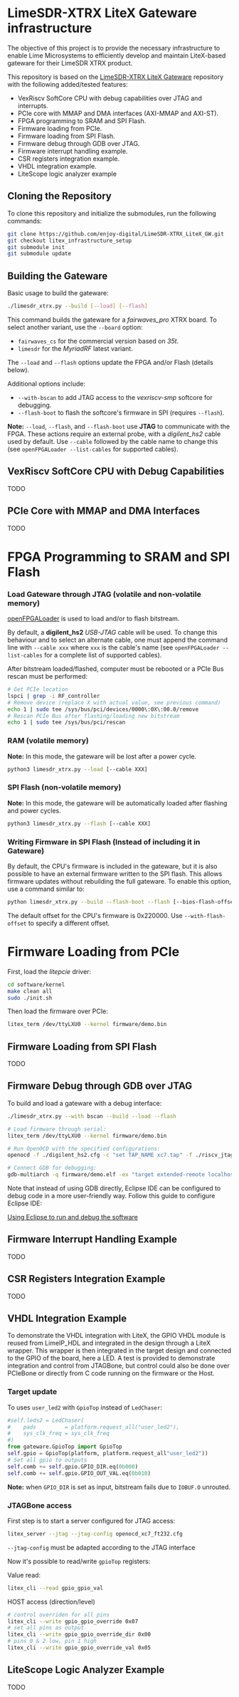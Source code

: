 # LimeSDR-XTRX LiteX Gateware infrastructure

The objective of this project is to provide the necessary infrastructure to enable Lime Microsystems
to efficiently develop and maintain LiteX-based gateware for their LimeSDR XTRX product.

This repository is based on the [LimeSDR-XTRX LiteX Gateware](https://github.com/myriadrf/LimeSDR-XTRX_LiteX_GW)
repository with the following added/tested features:
- VexRiscv SoftCore CPU with debug capabilities over JTAG and interrupts.
- PCIe core with MMAP and DMA interfaces (AXI-MMAP and AXI-ST).
- FPGA programming to SRAM and SPI Flash.
- Firmware loading from PCIe.
- Firmware loading from SPI Flash.
- Firmware debug through GDB over JTAG.
- Firmware interrupt handling example.
- CSR registers integration example.
- VHDL integration example.
- LiteScope logic analyzer example


## Cloning the Repository

To clone this repository and initialize the submodules, run the following commands:

```bash
git clone https://github.com/enjoy-digital/LimeSDR-XTRX_LiteX_GW.git
git checkout litex_infrastructure_setup
git submodule init 
git submodule update
```

## Building the Gateware

Basic usage to build the gateware:

```bash
./limesdr_xtrx.py --build [--load] [--flash]
```

This command builds the gateware for a *fairwaves_pro* XTRX board. To select another variant, use
the `--board` option:

- `fairwaves_cs` for the commercial version based on *35t*.
- `limesdr` for the *MyriadRF* latest variant.

The `--load` and `--flash` options update the FPGA and/or Flash (details below).

Additional options include:

- `--with-bscan` to add JTAG access to the *vexriscv-smp* softcore for debugging.
- `--flash-boot` to flash the softcore's firmware in SPI (requires `--flash`).

**Note:** `--load`, `--flash`, and `--flash-boot` use **JTAG** to communicate with the FPGA. These
  actions require an external probe, with a *digilent_hs2* cable used by default. Use `--cable`
  followed by the cable name to change this (see `openFPGALoader --list-cables` for supported
  cables).

## VexRiscv SoftCore CPU with Debug Capabilities

TODO

## PCIe Core with MMAP and DMA Interfaces

TODO

# FPGA Programming to SRAM and SPI Flash

### Load Gateware through JTAG (volatile and non-volatile memory)

[openFPGALoader](https://github.com/trabucayre/openFPGALoader) is used to load and/or to flash bitstream.

By default, a **digilent_hs2** *USB-JTAG* cable will be used. To change this behaviour and to select an alternate cable, one must append the command line with `--cable xxx` where `xxx` is the cable's name (see `openFPGALoader --list-cables` for a complete list of supported cables).

After bitstream loaded/flashed, computer must be rebooted or a PCIe Bus rescan must be performed:

```bash
# Get PCIe location
lspci | grep -i RF_controller
# Remove device (replace X with actual value, see previous command)
echo 1 | sudo tee /sys/bus/pci/devices/0000\:0X\:00.0/remove
# Rescan PCIe Bus after flashing/loading new bitstream
echo 1 | sudo tee /sys/bus/pci/rescan
```

### RAM (volatile memory)

**Note:** In this mode, the gateware will be lost after a power cycle.

```bash
python3 limesdr_xtrx.py --load [--cable XXX]
```

### SPI Flash (non-volatile memory)

**Note:** In this mode, the gateware will be automatically loaded after flashing and power cycles.

```bash
python3 limesdr_xtrx.py --flash [--cable XXX]
```

### Writing Firmware in SPI Flash (Instead of including it in Gateware)

By default, the CPU's firmware is included in the gateware, but it is also possible to have an external firmware written to the SPI flash. This allows firmware updates without rebuilding the full gateware. To enable this option, use a command similar to:

```bash
python limesdr_xtrx.py --build --flash-boot --flash [--bios-flash-offset 0xXXXXX]
```

The default offset for the CPU's firmware is 0x220000. Use `--with-flash-offset` to specify a different offset.

# Firmware Loading from PCIe

First, load the *litepcie* driver:

```bash
cd software/kernel
make clean all
sudo ./init.sh
```

Then load the firmware over PCIe:

```bash
litex_term /dev/ttyLXU0 --kernel firmware/demo.bin
```

## Firmware Loading from SPI Flash

TODO

## Firmware Debug through GDB over JTAG

To build and load a gateware with a debug interface:

```bash
./limesdr_xtrx.py --with bscan --build --load --flash

# Load firmware through serial:
litex_term /dev/ttyLXU0 --kernel firmware/demo.bin

# Run OpenOCD with the specified configurations:
openocd -f ./digilent_hs2.cfg -c "set TAP_NAME xc7.tap" -f ./riscv_jtag_tunneled.tcl

# Connect GDB for debugging:
gdb-multiarch -q firmware/demo.elf -ex "target extended-remote localhost:3333"
```

Note that instead of using GDB directly, Eclipse IDE can be configured to debug code in a more user-friendly way. Follow this guide to configure Eclipse IDE:

[Using Eclipse to run and debug the software](https://github.com/SpinalHDL/VexRiscv?tab=readme-ov-file#using-eclipse-to-run-and-debug-the-software)


## Firmware Interrupt Handling Example

TODO

## CSR Registers Integration Example

TODO

## VHDL Integration Example

To demonstrate the VHDL integration with LiteX, the GPIO VHDL module is reused from LimeIP_HDL and
integrated in the design through a LiteX wrapper. This wrapper is then integrated in the target
design and connected to the GPIO of the board, here a LED. A test is provided to demonstrate
integration and control from JTAGBone, but control could  also be done over PCIeBone or directly
from C code running on the firmware or the Host.

### Target update

To uses `user_led2` with `GpioTop` instead of `LedChaser`:
```python
#self.leds2 = LedChaser(
#    pads         = platform.request_all("user_led2"),
#    sys_clk_freq = sys_clk_freq
#)
from gateware.GpioTop import GpioTop
self.gpio = GpioTop(platform, platform.request_all"user_led2"))
# Set all gpio to outputs
self.comb += self.gpio.GPIO_DIR.eq(0b000)
self.comb += self.gpio.GPIO_OUT_VAL.eq(0b010)
```

**Note:** when `GPIO_DIR` is set as input, bitstream fails due to `IOBUF.O`
unrouted.

### JTAGBone access

First step is to start a server configured for JTAG access:
```bash
litex_server --jtag --jtag-config openocd_xc7_ft232.cfg
```

`--jtag-config` must be adapted according to the JTAG interface

Now it's possible to read/write `gpioTop` registers:

Value read:
```bash
litex_cli --read gpio_gpio_val
```

HOST access (direction/level)
```bash
# control overriden for all pins
litex_cli --write gpio_gpio_override 0x07
# set all pins as output
litex_cli --write gpio_gpio_override_dir 0x00
# pins 0 & 2 low, pin 1 high
litex_cli --write gpio_gpio_override_val 0x05
```

## LiteScope Logic Analyzer Example

TODO
